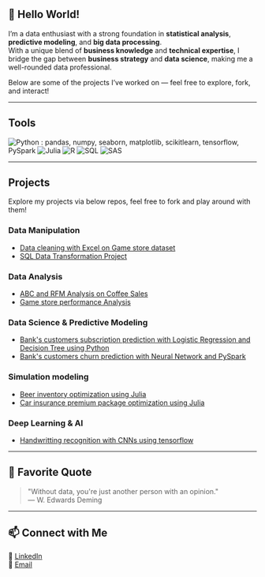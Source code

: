 ## 👋 Hello World!  

I’m a data enthusiast with a strong foundation in **statistical analysis**, **predictive modeling**, and **big data processing**.  
With a unique blend of **business knowledge** and **technical expertise**, I bridge the gap between **business strategy** and **data science**, making me a well-rounded data professional.

Below are some of the projects I’ve worked on — feel free to explore, fork, and interact!

---

## Tools  
![Python](https://img.shields.io/badge/Python-3776AB?style=for-the-badge&logo=python&logoColor=white) : pandas, numpy, seaborn, matplotlib, scikitlearn, tensorflow, PySpark
![Julia](https://img.shields.io/badge/Julia-9558B2?style=for-the-badge&logo=julia&logoColor=white)
![R](https://img.shields.io/badge/R-276DC3?style=for-the-badge&logo=r&logoColor=white)
![SQL](https://img.shields.io/badge/SQL-4479A1?style=for-the-badge&logo=oraclesql&logoColor=white)
![SAS](https://img.shields.io/badge/SAS-0033A0?style=for-the-badge&logo=sas&logoColor=white)

---

## Projects   

Explore my projects via below repos, feel free to fork and play around with them!

### Data Manipulation
- [Data cleaning with Excel on Game store dataset](https://github.com/JakeLe-LKA/Game-Store-Analysis)
- [SQL Data Transformation Project]()

### Data Analysis
- [ABC and RFM Analysis on Coffee Sales](https://github.com/JakeLe-LKA/Game-Store-Analysis)
- [Game store performance Analysis](https://github.com/JakeLe-LKA/Game-Store-Analysis)

### Data Science & Predictive Modeling
- [Bank's customers subscription prediction with Logistic Regression and Decision Tree using Python](https://github.com/JakeLe-LKA/Bank-Customer-Subscription-Prediction)
- [Bank's customers churn prediction with Neural Network and PySpark](https://github.com/JakeLe-LKA/Customer-Churn-Prediction)

### Simulation modeling
- [Beer inventory optimization using Julia](https://github.com/JakeLe-LKA/Inventory-Optimization)
- [Car insurance premium package optimization using Julia](https://github.com/JakeLe-LKA/Insurance-Premium-Package-Analysis)

### Deep Learning & AI
- [Handwritting recognition with CNNs using tensorflow]()

---

## 📌 Favorite Quote  
> "Without data, you're just another person with an opinion."  
> — W. Edwards Deming  

---

## 📫 Connect with Me  
💼 [LinkedIn](https://www.linkedin.com/in/jake-le-ba8247319/)  
📧 [Email](mailto:jakele.lka@gmail.com)  
